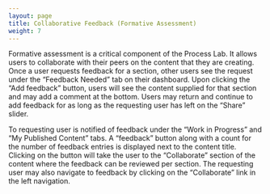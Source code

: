 ```yaml
---
layout: page
title: Collaborative Feedback (Formative Assessment)
weight: 7
---
```


<p>Formative assessment is a critical component of the Process Lab. It allows users to collaborate with their peers on the content that they are creating. Once a user requests feedback for a section, other users see the request under the “Feedback Needed” tab on their dashboard. Upon clicking the “Add feedback” button, users will see the content supplied for that section and may add a comment at the bottom. Users may return and continue to add feedback for as long as the requesting user has left on the “Share” slider.</p>

<p>To requesting user is notified of feedback under the “Work in Progress” and “My Published Content” tabs. A “feedback” button along with a count for the number of feedback entries is displayed next to the content title. Clicking on the button will take the user to the “Collaborate” section of the content where the feedback can be reviewed per section. The requesting user may also navigate to feedback by clicking on the “Collaborate” link in the left navigation.</p>